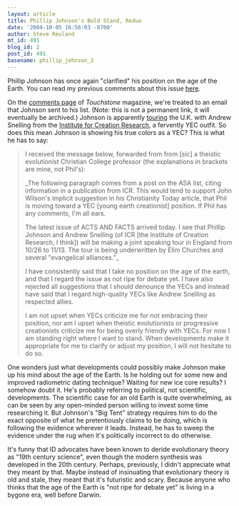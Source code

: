 ```yaml
---
layout: article
title: Phillip Johnson's Bold Stand, Redux
date: '2004-10-05 16:56:03 -0700'
author: Steve Reuland
mt_id: 491
blog_id: 2
post_id: 491
basename: phillip_johnson_2
---
```

Phillip Johnson has once again "clarified" his position on the age of the Earth.  You can read my previous comments about this issue [here](http://www.pandasthumb.org/pt-archives/000361.html).

On the [comments page](http://www.touchstonemag.com/merecomments.html) of _Touchstone_ magazine, we're treated to an email that Johnson sent to his list.  (Note:  this is not a permanent link, it will eventually be archived.)  Johnson is apparently [touring](http://www.darwinreconsidered.org/) the U.K. with Andrew Snelling from the [Institute for Creation Research](http://www.icr.org/), a fervently YEC outfit.  So does this mean Johnson is showing his true colors as a YEC?  This is what he has to say:  

> I received the message below, forwarded from from \[sic\] a theistic evolutionist Christian College professor (the explanations in brackets are mine, not Phil's):
> 
> _The following paragraph comes from a post on the ASA list, citing information in a publication from ICR. This would tend to support John Wilson's implicit suggestion in his Christianity Today article, that Phil is moving toward a YEC \[young earth creationist\] position. If Phil has any comments, I'm all ears.
> 
> The latest issue of ACTS AND FACTS arrived today. I see that Phillip Johnson and Andrew Snelling (of ICR \[the Institute of Creation Research, I think\]) will be making a joint speaking tour in England from 10/26 to 11/13. The tour is being underwritten by Elim Churches and several "evangelical alliances."_
> 
> I have consistently said that I take no position on the age of the earth, and that I regard the issue as not ripe for debate yet. I have also rejected all suggestions that I should denounce the YECs and instead have said that I regard high-quality YECs like Andrew Snelling as respected allies.
> 
> I am not upset when YECs criticize me for not embracing their position, nor am I upset when theistic evolutionists or progressive creationists criticize me for being overly friendly with YECs. For now I am standing right where I want to stand. When developments make it appropriate for me to clarify or adjust my position, I will not hesitate to do so.

One wonders just what developments could possibly make Johnson make up his mind about the age of the Earth.  Is he holding out for some new and improved radiometric dating technique?  Waiting for new ice core results?  I somehow doubt it.  He's probably referring to political, not scientific, developments.  The scientific case for an old Earth is quite overwhelming, as can be seen by any open-minded person willing to invest some time researching it.  But Johnson's "Big Tent" strategy requires him to do the exact opposite of what he pretentiously claims to be doing, which is following the evidence wherever it leads.  Instead, he has to sweep the evidence under the rug when it's politically incorrect to do otherwise.

It's funny that ID advocates have been known to deride evolutionary theory as "19th century science", even though the modern synthesis was developed in the 20th century.  Perhaps, previously, I didn't appreciate what they meant by that.  Maybe instead of insinuating that evolutionary theory is old and stale, they meant that it's futuristic and scary.  Because anyone who thinks that the age of the Earth is "not ripe for debate yet" is living in a bygone era, well before Darwin.

